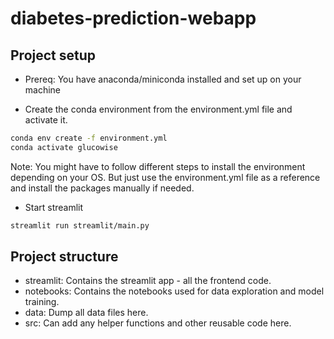 # diabetes-prediction-webapp

## Project setup

- Prereq: You have anaconda/miniconda installed and set up on your machine

- Create the conda environment from the environment.yml file and activate it. 
```bash
conda env create -f environment.yml
conda activate glucowise
```
Note: You might have to follow different steps to install the environment depending on your OS. But just use the environment.yml file as a reference and install the packages manually if needed.

- Start streamlit
```bash
streamlit run streamlit/main.py
```

## Project structure

- streamlit: Contains the streamlit app - all the frontend code.
- notebooks: Contains the notebooks used for data exploration and model training.
- data: Dump all data files here.
- src: Can add any helper functions and other reusable code here.